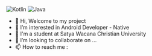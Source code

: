 ![Kotlin](https://img.shields.io/badge/-Kotlin-181717?style=for-the-badge&logo=Kotlin&logoColor=white)
![Java](https://img.shields.io/badge/-Java-181717?style=for-the-badge&logo=Java)

- 👋 Hi, Welcome to my project
- 👀 I’m interested in Android Developer - Native
- 🌱 I'm a student at Satya Wacana Christian University
- 💞️ I’m looking to collaborate on ...
- 📫 How to reach me :

<!---
dhandyjoe/dhandyjoe is a ✨ special ✨ repository because its `README.md` (this file) appears on your GitHub profile.
You can click the Preview link to take a look at your changes.
--->
